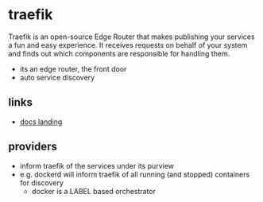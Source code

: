 # traefik

Traefik is an open-source Edge Router that makes publishing your services a fun and easy experience. It receives requests on behalf of your system and finds out which components are responsible for handling them.

- its an edge router, the front door
- auto service discovery

## links

- [docs landing](https://doc.traefik.io/traefik/)

## providers

- inform traefik of the services under its purview
- e.g. dockerd will inform traefik of all running (and stopped) containers for discovery
  - docker is a LABEL based orchestrator
